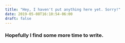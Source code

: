 ```yaml
---
title: "Hey, I haven't put anything here yet. Sorry!"
date: 2019-05-08T16:10:54-06:00
draft: false
---
```


### Hopefully I find some more time to write.
